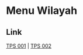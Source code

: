 # Menu Wilayah

## Link

[TPS 001](https://github.com/gigit-pemilu/pemilu-2024-91-papua/tree/main/pilpres/hitung-suara/sub/91-papua/sub/06-biak-numfor/sub/03-biak-timur/sub/2005-kajasi/sub/001-tps)
 | 
[TPS 002](https://github.com/gigit-pemilu/pemilu-2024-91-papua/tree/main/pilpres/hitung-suara/sub/91-papua/sub/06-biak-numfor/sub/03-biak-timur/sub/2005-kajasi/sub/002-tps)

